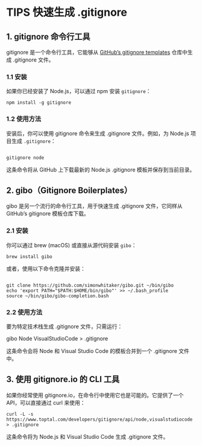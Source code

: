 # TIPS 快速生成 .gitignore

## 1. gitignore 命令行工具

gitignore 是一个命令行工具，它能够从 [GitHub’s gitignore templates](https://github.com/github/gitignore) 仓库中生成 .gitignore 文件。

### 1.1 安装

如果你已经安装了 Node.js，可以通过 npm 安装 `gitignore`：

```shell
npm install -g gitignore
```

### 1.2 使用方法

安装后，你可以使用 gitignore 命令来生成 .gitignore 文件。例如，为 Node.js 项目生成 `.gitignore`：

```shell

gitignore node
```

这条命令将从 GitHub 上下载最新的 Node.js .gitignore 模板并保存到当前目录。

## 2. gibo（Gitignore Boilerplates）

gibo 是另一个流行的命令行工具，用于快速生成 .gitignore 文件，它同样从 GitHub’s gitignore 模板仓库下载。

### 2.1 安装

你可以通过 brew (macOS) 或直接从源代码安装 `gibo`：

```shell
brew install gibo
```

或者，使用以下命令克隆并安装：

```shell

git clone https://github.com/simonwhitaker/gibo.git ~/bin/gibo
echo 'export PATH="$PATH:$HOME/bin/gibo"' >> ~/.bash_profile
source ~/bin/gibo/gibo-completion.bash
```

### 2.2 使用方法

要为特定技术栈生成 .gitignore 文件，只需运行：

gibo Node VisualStudioCode > .gitignore

这条命令会将 Node 和 Visual Studio Code 的模板合并到一个 .gitignore 文件中。

## 3. 使用 gitignore.io 的 CLI 工具

如果你经常使用 gitignore.io，在命令行中使用它也是可能的。它提供了一个 API，可以直接通过 curl 来使用：

```shell
curl -L -s https://www.toptal.com/developers/gitignore/api/node,visualstudiocode > .gitignore
```

这条命令将为 Node.js 和 Visual Studio Code 生成 .gitignore 文件。
